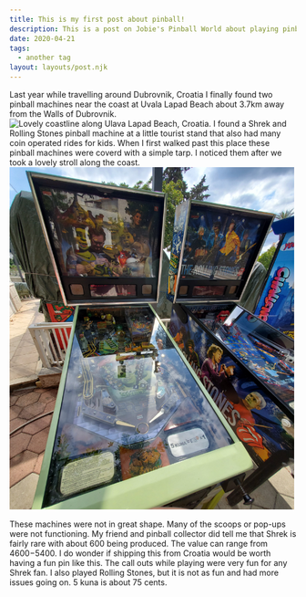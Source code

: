 ```yaml
---
title: This is my first post about pinball!
description: This is a post on Jobie's Pinball World about playing pinball in Croatia.
date: 2020-04-21
tags:
  - another tag
layout: layouts/post.njk
---
```

Last year while travelling around Dubrovnik, Croatia I finally found two pinball machines near the coast at Uvala Lapad Beach about 3.7km away from the Walls of Dubrovnik.
<img src="/img/20210530_145023.jpg" alt="Lovely coastline along Ulava Lapad Beach, Croatia." style="width:500px;height:600px;">
I found a Shrek and Rolling Stones pinball machine at a little tourist stand that also had many coin operated rides for kids. When I first walked past this place these pinball machines were coverd with a simple tarp. I noticed them after we took a lovely stroll along the coast. 
<img src="/img/20210530_160839.jpg" alt="Shrek and Rolling Stones pinball machine near Ulava Lapad Beach, Croatia." style="width:500px;height:600px;">

These machines were not in great shape. Many of the scoops or pop-ups were not functioning. My friend and pinball collector did tell me that Shrek is fairly rare with about 600 being produced. The value can range from $4600-$5400. I do wonder if shipping this from Croatia would be worth having a fun pin like this. The call outs while playing were very fun for any Shrek fan. I also played Rolling Stones, but it is not as fun and had more issues going on.
 5 kuna is about 75 cents.
